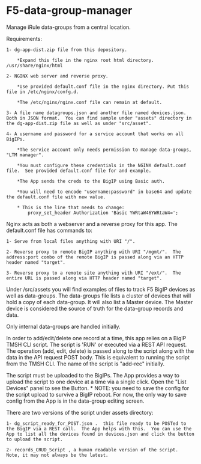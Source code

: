 
# F5-data-group-manager

Manage iRule data-groups from a central location.



Requirements:

	1- dg-app-dist.zip file from this depository.

	    *Expand this file in the nginx root html directory.  /usr/share/nginx/html

	2- NGINX web server and reverse proxy.  

	    *Use provided default.conf file in the nginx directory. Put this file in /etc/nginx/confg.d. 

	    *The /etc/nginx/nginx.conf file can remain at default.

	3- A file name datagroups.json and another file named devices.json.  Both in JSON format.  You can find sample under "assets" directory in the dg-app-dist.zip file as well as under "src/asset".

	4- A username and password for a service account that works on all BigIPs.

	    *The service account only needs permission to manage data-groups, "LTM manager".  

	    *You must configure these credentials in the NGINX default.conf file.  See provided default.conf file for and example. 

	    *The App sends the creds to the BigIP using Basic auth.  

	    *You will need to encode "username:password" in base64 and update the default.conf file with new value.  

	    * This is the line that needs to change:
			proxy_set_header Authorization 'Basic YWRtaW46YWRtaW4=';




Nginx acts as both a webserver and a reverse proxy for this app.  The default.conf file has commands to:

	1- Serve from local files anything with URI "/".

	2- Reverse proxy to remote BigIP anything with URI "/mgmt/".  The address:port combo of the remote BigIP is passed along via an HTTP header named "target".

	3- Reverse proxy to a remote site anything with URI "/ext/".  The entire URL is passed along via HTTP header named "target".


Under /src/assets you will find examples of files to track F5 BigIP devices as well as data-groups.  The data-groups file lists a cluster of devices that will hold a copy of each data-group.  It will also list a Master device.  The Master device is considered the source of truth for the data-group records and data.

Only internal data-groups are handled initially.

In order to add/edit/delete one record at a time, this app relies on a BigIP TMSH CLI script.  The script is 'RUN' or executed via a REST API request.  The operation (add, edit, delete) is passed along to the script along with the data in the API request POST body.  This is equivalent to running the script from the TMSH CLI.  The name of the script is "add-rec" initially.

The script must be uploaded to the BigIPs.  The App provides a way to upload the script to one device at a time via a single click.  Open the "List Devices" panel to see the Button.
	* NOTE: you need to save the config for the script upload to survive a BigIP reboot.  For now, the only way to save config from the App is in the data-group editing screen.

There are two versions of the script under assets directory:

	1- dg_script_ready_for_POST.json .  this file ready to be POSTed to the BigIP via a REST call.  The App helps with this.  You can use the App to list all the devices found in devices.json and click the button to upload the script.

	2- records_CRUD_Script , a human readable version of the script.  Note, it may not always be the latest.


